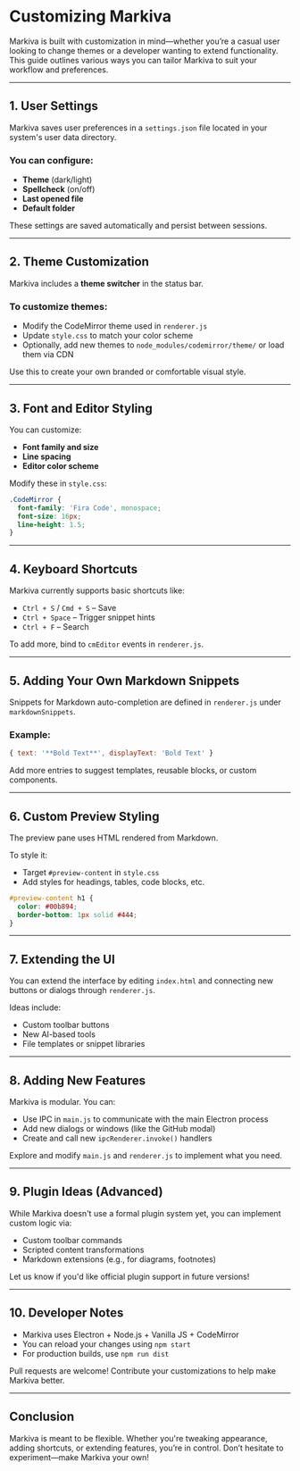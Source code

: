 # Customizing Markiva

Markiva is built with customization in mind—whether you’re a casual user looking to change themes or a developer wanting to extend functionality. This guide outlines various ways you can tailor Markiva to suit your workflow and preferences.

---

## 1. User Settings

Markiva saves user preferences in a `settings.json` file located in your system's user data directory.

### You can configure:

- **Theme** (dark/light)
- **Spellcheck** (on/off)
- **Last opened file**
- **Default folder**

These settings are saved automatically and persist between sessions.

---

## 2. Theme Customization

Markiva includes a **theme switcher** in the status bar.

### To customize themes:

- Modify the CodeMirror theme used in `renderer.js`
- Update `style.css` to match your color scheme
- Optionally, add new themes to `node_modules/codemirror/theme/` or load them via CDN

Use this to create your own branded or comfortable visual style.

---

## 3. Font and Editor Styling

You can customize:

- **Font family and size**
- **Line spacing**
- **Editor color scheme**

Modify these in `style.css`:

```css
.CodeMirror {
  font-family: 'Fira Code', monospace;
  font-size: 16px;
  line-height: 1.5;
}
```

---

## 4. Keyboard Shortcuts

Markiva currently supports basic shortcuts like:

- `Ctrl + S` / `Cmd + S` – Save
- `Ctrl + Space` – Trigger snippet hints
- `Ctrl + F` – Search

To add more, bind to `cmEditor` events in `renderer.js`.

---

## 5. Adding Your Own Markdown Snippets

Snippets for Markdown auto-completion are defined in `renderer.js` under `markdownSnippets`.

### Example:

```js
{ text: '**Bold Text**', displayText: 'Bold Text' }
```

Add more entries to suggest templates, reusable blocks, or custom components.

---

## 6. Custom Preview Styling

The preview pane uses HTML rendered from Markdown.

To style it:

- Target `#preview-content` in `style.css`
- Add styles for headings, tables, code blocks, etc.

```css
#preview-content h1 {
  color: #00b894;
  border-bottom: 1px solid #444;
}
```

---

## 7. Extending the UI

You can extend the interface by editing `index.html` and connecting new buttons or dialogs through `renderer.js`.

Ideas include:

- Custom toolbar buttons
- New AI-based tools
- File templates or snippet libraries

---

## 8. Adding New Features

Markiva is modular. You can:

- Use IPC in `main.js` to communicate with the main Electron process
- Add new dialogs or windows (like the GitHub modal)
- Create and call new `ipcRenderer.invoke()` handlers

Explore and modify `main.js` and `renderer.js` to implement what you need.

---

## 9. Plugin Ideas (Advanced)

While Markiva doesn't use a formal plugin system yet, you can implement custom logic via:

- Custom toolbar commands
- Scripted content transformations
- Markdown extensions (e.g., for diagrams, footnotes)

Let us know if you'd like official plugin support in future versions!

---

## 10. Developer Notes

- Markiva uses Electron + Node.js + Vanilla JS + CodeMirror
- You can reload your changes using `npm start`
- For production builds, use `npm run dist`

Pull requests are welcome! Contribute your customizations to help make Markiva better.

---

## Conclusion

Markiva is meant to be flexible. Whether you're tweaking appearance, adding shortcuts, or extending features, you’re in control. Don’t hesitate to experiment—make Markiva your own!
